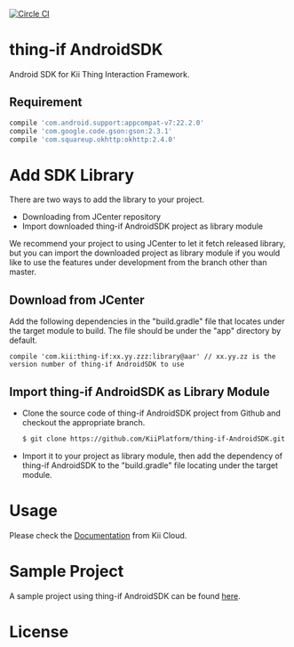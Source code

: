 [![Circle CI](https://circleci.com/gh/KiiPlatform/thing-if-AndroidSDK/tree/master.svg?style=svg)](https://circleci.com/gh/KiiPlatform/thing-if-AndroidSDK/tree/master)
# thing-if AndroidSDK

Android SDK for Kii Thing Interaction Framework.<br>

## Requirement

```groovy
compile 'com.android.support:appcompat-v7:22.2.0'
compile 'com.google.code.gson:gson:2.3.1'
compile 'com.squareup.okhttp:okhttp:2.4.0'
```

# Add SDK Library

There are two ways to add the library to your project.

* Downloading from JCenter repository
* Import downloaded thing-if AndroidSDK project as library module

We recommend your project to using JCenter to let it fetch released library, but you can import the downloaded project as library module if you would like to use the features under development from the branch other than master.

## Download from JCenter

Add the following dependencies in the "build.gradle" file that locates under the target module to build. The file should be under the "app" directory by default.

```
compile 'com.kii:thing-if:xx.yy.zzz:library@aar' // xx.yy.zz is the version number of thing-if AndroidSDK to use
```

## Import thing-if AndroidSDK as Library Module

- Clone the source code of thing-if AndroidSDK project from Github and checkout the appropriate branch.

  ```bash
  $ git clone https://github.com/KiiPlatform/thing-if-AndroidSDK.git
  ```

- Import it to your project as library module, then add the dependency of thing-if AndroidSDK to the "build.gradle" file locating under the target module.

# Usage

Please check the [Documentation](http://documentation.kii.com/en/starts/iotsdk/) from Kii Cloud.

# Sample Project

A sample project using thing-if AndroidSDK can be found [here](https://github.com/KiiPlatform/thing-if-AndroidSample).

# License
